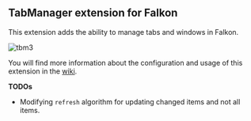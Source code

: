 TabManager extension for Falkon
-------------------------------------------------
This extension adds the ability to manage tabs and windows in Falkon.

![tbm3](http://i.imgur.com/Gh8bEXo.png)

You will find more information about the configuration and usage of this extension in the [wiki](https://github.com/QupZilla/qupzilla-plugins/wiki/Tab-Manager).

**TODOs**

* Modifying `refresh` algorithm for updating changed items and not all items.
